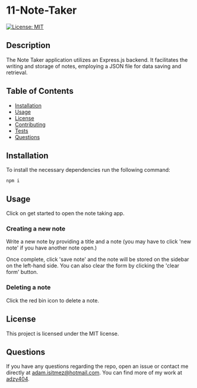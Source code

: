 # 11-Note-Taker

  [![License: MIT](https://img.shields.io/badge/License-MIT-yellow.svg)](https://opensource.org/licenses/MIT)

  ## Description
  The Note Taker application utilizes an Express.js backend. It facilitates the writing and storage of notes, employing a JSON file for data saving and retrieval.

  ## Table of Contents
  - [Installation](#installation)
  - [Usage](#usage)
  - [License](#license)
  - [Contributing](#contributing)
  - [Tests](#tests)
  - [Questions](#questions)

  ## Installation

  To install the necessary dependencies run the following command:  
  ~~~
  npm i
  ~~~

  ## Usage
  
  Click on get started to open the note taking app.

  ### Creating a new note
  Write a new note by providing a title and a note (you may have to click 'new note' if you have another note open.)

  Once complete, click 'save note' and the note will be stored on the sidebar on the left-hand side. You can also clear the form by clicking the 'clear form' button.

  ### Deleting a note

  Click the red bin icon to delete a note.


  ## License
  This project is licensed under the MIT license.
 
  ## Questions
  If you have any questions regarding the repo, open an issue or contact me directly at adam.isitmez@hotmail.com. You can find more of my work at [adzy404](https://github.com/adzy404).